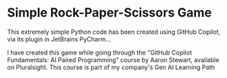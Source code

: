 # Simple Rock-Paper-Scissors Game

This extremely simple Python code has been created using GitHub Copilot, via its plugin in JetBrains PyCharm...

I have created this game while going through the "GitHub Copilot Fundamentals: AI Paired Programming" course by Aaron Stewart, available on Pluralsight. This course is part of my company's Gen AI Learning Path
